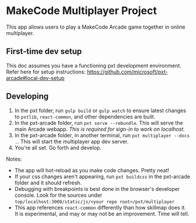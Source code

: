 # MakeCode Multiplayer Project

This app allows users to play a MakeCode Arcade game together in online multiplayer.

## First-time dev setup

This doc assumes you have a functioning pxt development environment. Refer here for setup instructions: https://github.com/microsoft/pxt-arcade#local-dev-setup 

## Developing

1. In the pxt folder, run `gulp build` or `gulp watch` to ensure latest changes to `pxtlib`, `react-common`, and other dependencies are built.
1. In the pxt-arcade folder, run `pxt serve --rebundle`. This will serve the main Arcade webapp. *This is required for sign-in to work on localhost.*
1. In the pxt-arcade folder, in another terminal, run `pxt multiplayer --docs .`. This will start the multiplayer app dev server.
1. You're all set. Go forth and develop.


Notes:
* The app will hot-reload as you make code changes. Pretty neat!
* If your css changes aren't appearing, run `pxt buildcss` in the pxt-arcade folder and it should refresh.
* Debugging with breakpoints is best done in the browser's developer console. Look for the sources under `top/localhost:3000/static/js/<your repo root>/pxt/multiplayer`
* This app references `react-common` differently than how skillmap does it. It is experimental, and may or may not be an improvement. Time will tell.

